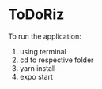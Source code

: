 # ToDoRiz

To run the application:
1) using terminal
2) cd to respective folder
3) yarn install
4) expo start
